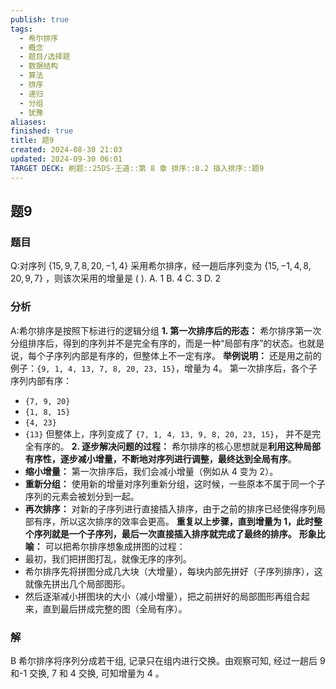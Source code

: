 ```yaml
---
publish: true
tags:
  - 希尔排序
  - 概念
  - 题目/选择题
  - 数据结构
  - 算法
  - 排序
  - 递归
  - 分组
  - 犹豫
aliases: 
finished: true
title: 题9
created: 2024-08-30 21:03
updated: 2024-09-30 06:01
TARGET DECK: 刷题::25DS-王道::第 8 章 排序::8.2 插入排序::题9
---
```

## 题9
### 题目
Q:对序列 $\{ {15},9,7,8,{20}, - 1,4\}$ 采用希尔排序，经一趟后序列变为 $\{ {15}, - 1,4,8,{20},9,7\}$ ，则该次采用的增量是 ( ).
A. 1 
B. 4 
C. 3 
D. 2
### 分析
A:希尔排序是按照下标进行的逻辑分组
**1. 第一次排序后的形态：**
希尔排序第一次分组排序后，得到的序列并不是完全有序的，而是一种“局部有序”的状态。也就是说，每个子序列内部是有序的，但整体上不一定有序。
**举例说明：**
还是用之前的例子：`{9, 1, 4, 13, 7, 8, 20, 23, 15}`，增量为 4。
第一次排序后，各个子序列内部有序：
- `{7, 9, 20}` 
- `{1, 8, 15}`
- `{4, 23}`  
- `{13}`
但整体上，序列变成了 `{7, 1, 4, 13, 9, 8, 20, 23, 15}`， 并不是完全有序的。
**2. 逐步解决问题的过程：**
希尔排序的核心思想就是**利用这种局部有序性，逐步减小增量，不断地对序列进行调整，最终达到全局有序**。
- **缩小增量：** 第一次排序后，我们会减小增量（例如从 4 变为 2）。
- **重新分组：** 使用新的增量对序列重新分组，这时候，一些原本不属于同一个子序列的元素会被划分到一起。
- **再次排序：** 对新的子序列进行直接插入排序，由于之前的排序已经使得序列局部有序，所以这次排序的效率会更高。
**重复以上步骤，直到增量为 1，此时整个序列就是一个子序列，最后一次直接插入排序就完成了最终的排序。**
**形象比喻：**
可以把希尔排序想象成拼图的过程：
- 最初，我们把拼图打乱，就像无序的序列。
- 希尔排序先将拼图分成几大块（大增量），每块内部先拼好（子序列排序），这就像先拼出几个局部图形。
- 然后逐渐减小拼图块的大小（减小增量），把之前拼好的局部图形再组合起来，直到最后拼成完整的图（全局有序）。
### 解
B
希尔排序将序列分成若干组, 记录只在组内进行交换。由观察可知, 经过一趟后 9 和-1 交换, 7 和 4 交换, 可知增量为 4 。


